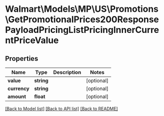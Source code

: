 # Walmart\Models\MP\US\Promotions\GetPromotionalPrices200ResponsePayloadPricingListPricingInnerCurrentPriceValue

## Properties

Name | Type | Description | Notes
------------ | ------------- | ------------- | -------------
**value** | **string** |  | [optional]
**currency** | **string** |  | [optional]
**amount** | **float** |  | [optional]


[[Back to Model list]](./) [[Back to API list]](../../../../../README.md#supported-apis) [[Back to README]](../../../../../README.md)
